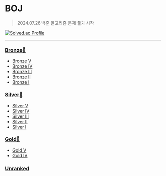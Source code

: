 # BOJ

> 2024.07.26 백준 알고리즘 문제 풀기 시작

[![Solved.ac Profile](http://mazassumnida.wtf/api/v2/generate_badge?boj=zzzzzzzzowl126)](https://solved.ac/howl126)

---
### [Bronze🥉](https://github.com/favorcat/BOJ/tree/master/Bronze)
 - [Bronze V](https://github.com/favorcat/BOJ/tree/master/Bronze/Bronze%20V)
 - [Bronze IV](https://github.com/favorcat/BOJ/tree/master/Bronze/Bronze%20IV)
 - [Bronze III](https://github.com/favorcat/BOJ/tree/master/Bronze/Bronze%20III)
 - [Bronze II](https://github.com/favorcat/BOJ/tree/master/Bronze/Bronze%20II)
 - [Bronze I](https://github.com/favorcat/BOJ/tree/master/Bronze/Bronze%20I)

### [Silver🥈](https://github.com/favorcat/BOJ/tree/master/Silver)
 - [Silver V](https://github.com/favorcat/BOJ/tree/master/Silver/Silver%20V)
 - [Silver IV](https://github.com/favorcat/BOJ/tree/master/Silver/Silver%20IV)
 - [Silver III](https://github.com/favorcat/BOJ/tree/master/Silver/Silver%20III)
 - [Silver II](https://github.com/favorcat/BOJ/tree/master/Silver/Silver%20II)
 - [Silver I](https://github.com/favorcat/BOJ/tree/master/Silver/Silver%20I)

### [Gold🥇](https://github.com/favorcat/BOJ/tree/master/Gold)
 - [Gold V](https://github.com/favorcat/BOJ/tree/master/Gold/Gold%20V)
 - [Gold IV](https://github.com/favorcat/BOJ/tree/master/Gold/Gold%20IV)

### [Unranked](https://github.com/favorcat/BOJ/tree/master/Unranked)
